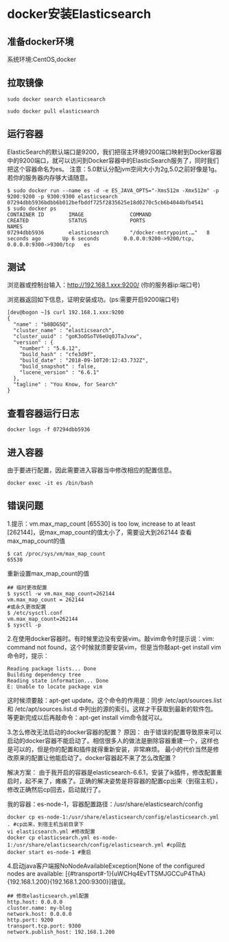 # docker安装Elasticsearch

## 准备docker环境
系统环境:CentOS,docker

## 拉取镜像

```shell
sudo docker search elasticsearch

sudo docker pull elasticsearch
```

## 运行容器
ElasticSearch的默认端口是9200，我们把宿主环境9200端口映射到Docker容器中的9200端口，就可以访问到Docker容器中的ElasticSearch服务了，同时我们把这个容器命名为es。
注意：5.0默认分配jvm空间大小为2g,5.0之前好像是1g。若你的服务器内存够大请随意。

```shell
$ sudo docker run --name es -d -e ES_JAVA_OPTS="-Xms512m -Xmx512m" -p 9200:9200 -p 9300:9300 elasticsearch
07294dbb5936bdbb6b012befbddf725f2835625e18d0270c5cb6b4044bfb4541
$ sudo docker ps
CONTAINER ID        IMAGE               COMMAND                  CREATED             STATUS              PORTS                                            NAMES
07294dbb5936        elasticsearch       "/docker-entrypoint.…"   8 seconds ago       Up 6 seconds        0.0.0.0:9200->9200/tcp, 0.0.0.0:9300->9300/tcp   es
```

## 测试
浏览器或控制台输入：http://192.168.1.xxx:9200/ (你的服务器ip:端口号)

浏览器返回如下信息，证明安装成功。(ps:需要开启9200端口号)

```
[dev@bogon ~]$ curl 192.168.1.xxx:9200
{
  "name" : "b8BDG5Q",
  "cluster_name" : "elasticsearch",
  "cluster_uuid" : "goK3oOSoTV6eUq0JTaJvxw",
  "version" : {
    "number" : "5.6.12",
    "build_hash" : "cfe3d9f",
    "build_date" : "2018-09-10T20:12:43.732Z",
    "build_snapshot" : false,
    "lucene_version" : "6.6.1"
  },
  "tagline" : "You Know, for Search"
}
```

## 查看容器运行日志

```shell
docker logs -f 07294dbb5936
```

## 进入容器
由于要进行配置，因此需要进入容器当中修改相应的配置信息。

```shell
docker exec -it es /bin/bash
```

## 错误问题
1.提示：vm.max_map_count [65530] is too low, increase to at least [262144]，说max_map_count的值太小了，需要设大到262144
查看max_map_count的值

```
$ cat /proc/sys/vm/max_map_count
65530
```

重新设置max_map_count的值

```
## 临时更改配置
$ sysctl -w vm.max_map_count=262144
vm.max_map_count = 262144
#或永久更改配置
$ /etc/sysctl.conf
vm.max_map_count=262144
$ sysctl -p
```

2.在使用docker容器时。有时候里边没有安装vim。敲vim命令时提示说：vim: command not found，这个时候就须要安装vim，但是当你敲apt-get install vim命令时，提示：

```shell
Reading package lists... Done
Building dependency tree
Reading state information... Done
E: Unable to locate package vim
```

这时候须要敲：apt-get update。这个命令的作用是：同步 /etc/apt/sources.list 和 /etc/apt/sources.list.d 中列出的源的索引。这样才干获取到最新的软件包。
等更新完成以后再敲命令：apt-get install vim命令就可以。

3.怎么修改无法启动的docker容器的配置？
原因：
由于错误的配置导致原来可以启动的docker容器不能启动了。相信很多人的做法是删除容器重建一个，这样也是可以的，但是你的配置和插件就得重新安装，非常麻烦。
最小的代价当然是修改原来的配置让他能启动了。docker容器起不来了怎么改配置？

解决方案：
由于我开启的容器是elasticsearch-6.6.1，安装了ik插件，修改配置重启时，起不来了，瘫痪了。正确的解决姿势是将容器的配置cp出来（到宿主机），修改正确然后cp回去，启动就行了。

我的容器：es-node-1，容器配置路径：/usr/share/elasticsearch/config

```shell
docker cp es-node-1:/usr/share/elasticsearch/config/elasticsearch.yml . #cp出来，到宿主机当前目录下
vi elasticsearch.yml #修改配置
docker cp elasticsearch.yml es-node-1:/usr/share/elasticsearch/config/elasticsearch.yml #cp回去
docker start es-node-1 #重启
```

4.启动java客户端报NoNodeAvailableException[None of the configured nodes are available:
[{#transport#-1}{uWCHq4EvTTSMJGCCuP4ThA}{192.168.1.200}{192.168.1.200:9300}]错误。

```shell
## 修改elasticsearch.yml配置
http.host: 0.0.0.0
cluster.name: my-blog
network.host: 0.0.0.0
http.port: 9200
transport.tcp.port: 9300
network.publish_host: 192.168.1.200
```
